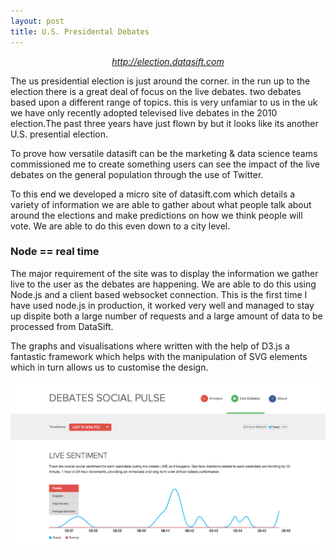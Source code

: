 ```yaml
---
layout: post
title: U.S. Presidental Debates
---
```


<p style="font-size: 14px; text-align: center;"><em><a href="http://election.datasift.com">http://election.datasift.com</a></em></p>

The us presidential election is just around the corner. in the run up to the election there is a great deal of focus on the live debates. two debates based upon a different range of topics. this is very unfamiar to us in the uk we have only recently adopted televised live debates in the 2010 election.The past three years have just flown by but it looks like its another U.S. presential election.

To prove how versatile datasift can be the marketing & data science teams commissioned me to create something users can see the impact of the live debates on the general population through the use of Twitter.

To this end we developed a micro site of datasift.com which details a variety of information we are able to gather about what people talk about around the elections and make predictions on how we think people will vote. We are able to do this even down to a city level.

<h3><span>Node == real time</span></h3>

The major requirement of the site was to display the information we gather live to the user as the debates are happening. We are able to do this using Node.js and a client based websocket connection. This is the first time I have used node.js in production, it worked very well and managed to stay up dispite both a large number of requests and a large amount of data to be processed from DataSift.

The graphs and visualisations where written with the help of D3.js a fantastic framework which helps with the manipulation of SVG elements which in turn allows us to customise the design.

<img class="last" src="/images/posts/election.png" alt="election.datasift.com" />
